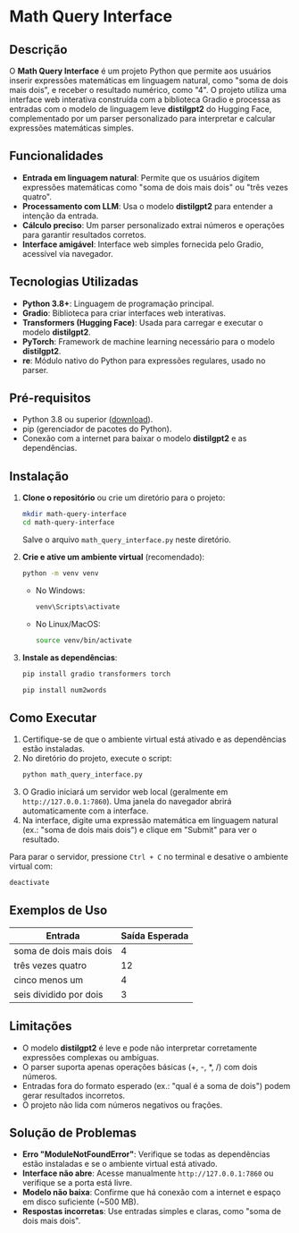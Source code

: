 # Math Query Interface

## Descrição

O **Math Query Interface** é um projeto Python que permite aos usuários inserir expressões matemáticas em linguagem natural, como "soma de dois mais dois", e receber o resultado numérico, como "4". O projeto utiliza uma interface web interativa construída com a biblioteca Gradio e processa as entradas com o modelo de linguagem leve **distilgpt2** do Hugging Face, complementado por um parser personalizado para interpretar e calcular expressões matemáticas simples.

## Funcionalidades

- **Entrada em linguagem natural**: Permite que os usuários digitem expressões matemáticas como "soma de dois mais dois" ou "três vezes quatro".
- **Processamento com LLM**: Usa o modelo **distilgpt2** para entender a intenção da entrada.
- **Cálculo preciso**: Um parser personalizado extrai números e operações para garantir resultados corretos.
- **Interface amigável**: Interface web simples fornecida pelo Gradio, acessível via navegador.

## Tecnologias Utilizadas

- **Python 3.8+**: Linguagem de programação principal.
- **Gradio**: Biblioteca para criar interfaces web interativas.
- **Transformers (Hugging Face)**: Usada para carregar e executar o modelo **distilgpt2**.
- **PyTorch**: Framework de machine learning necessário para o modelo **distilgpt2**.
- **re**: Módulo nativo do Python para expressões regulares, usado no parser.

## Pré-requisitos

- Python 3.8 ou superior ([download](https://www.python.org/downloads/)).
- pip (gerenciador de pacotes do Python).
- Conexão com a internet para baixar o modelo **distilgpt2** e as dependências.

## Instalação

1. **Clone o repositório** ou crie um diretório para o projeto:
   ```bash
   mkdir math-query-interface
   cd math-query-interface
   ```
   Salve o arquivo `math_query_interface.py` neste diretório.

2. **Crie e ative um ambiente virtual** (recomendado):
   ```bash
   python -m venv venv
   ```
   - No Windows:
     ```bash
     venv\Scripts\activate
     ```
   - No Linux/MacOS:
     ```bash
     source venv/bin/activate
     ```

3. **Instale as dependências**:
   ```bash
   pip install gradio transformers torch

   pip install num2words
   ```

## Como Executar

1. Certifique-se de que o ambiente virtual está ativado e as dependências estão instaladas.
2. No diretório do projeto, execute o script:
   ```bash
   python math_query_interface.py
   ```
3. O Gradio iniciará um servidor web local (geralmente em `http://127.0.0.1:7860`). Uma janela do navegador abrirá automaticamente com a interface.
4. Na interface, digite uma expressão matemática em linguagem natural (ex.: "soma de dois mais dois") e clique em "Submit" para ver o resultado.

Para parar o servidor, pressione `Ctrl + C` no terminal e desative o ambiente virtual com:
```bash
deactivate
```

## Exemplos de Uso

| Entrada                      | Saída Esperada |
|------------------------------|----------------|
| soma de dois mais dois       | 4              |
| três vezes quatro            | 12             |
| cinco menos um               | 4              |
| seis dividido por dois       | 3              |

## Limitações

- O modelo **distilgpt2** é leve e pode não interpretar corretamente expressões complexas ou ambíguas.
- O parser suporta apenas operações básicas (+, -, *, /) com dois números.
- Entradas fora do formato esperado (ex.: "qual é a soma de dois") podem gerar resultados incorretos.
- O projeto não lida com números negativos ou frações.

## Solução de Problemas

- **Erro "ModuleNotFoundError"**: Verifique se todas as dependências estão instaladas e se o ambiente virtual está ativado.
- **Interface não abre**: Acesse manualmente `http://127.0.0.1:7860` ou verifique se a porta está livre.
- **Modelo não baixa**: Confirme que há conexão com a internet e espaço em disco suficiente (~500 MB).
- **Respostas incorretas**: Use entradas simples e claras, como "soma de dois mais dois".
